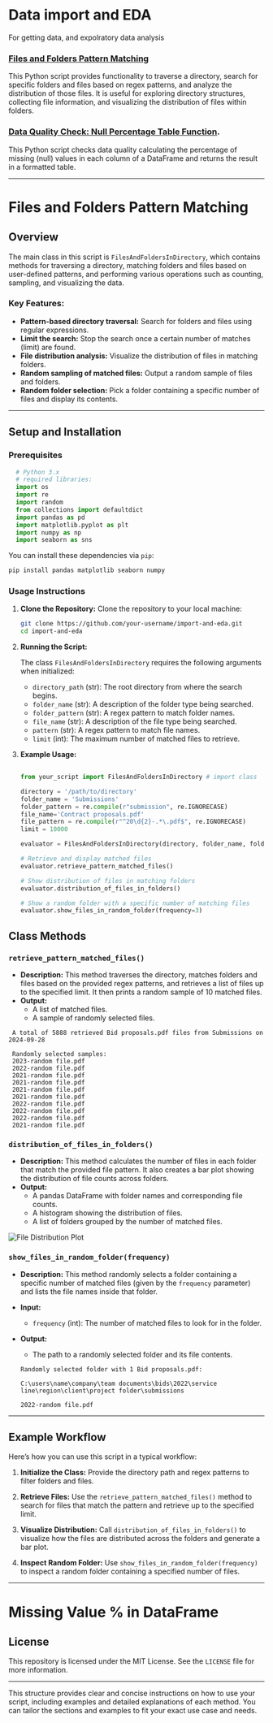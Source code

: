 # Data import and EDA
For getting data, and expolratory data analysis

### [Files and Folders Pattern Matching](#Files-and-Folders-Pattern-Matching)
This Python script provides functionality to traverse a directory, search for specific folders and files based on regex patterns, and analyze the distribution of those files. It is useful for exploring directory structures, collecting file information, and visualizing the distribution of files within folders.

### [Data Quality Check: Null Percentage Table Function](#Null-%-in_DataFrame).
This Python script checks data quality calculating the percentage of missing (null) values in each column of a DataFrame and returns the result in a formatted table.

---

# Files and Folders Pattern Matching

## Overview

The main class in this script is `FilesAndFoldersInDirectory`, which contains methods for traversing a directory, matching folders and files based on user-defined patterns, and performing various operations such as counting, sampling, and visualizing the data.

### Key Features:
- **Pattern-based directory traversal:** Search for folders and files using regular expressions.
- **Limit the search:** Stop the search once a certain number of matches (limit) are found.
- **File distribution analysis:** Visualize the distribution of files in matching folders.
- **Random sampling of matched files:** Output a random sample of files and folders.
- **Random folder selection:** Pick a folder containing a specific number of files and display its contents.

---

## Setup and Installation

### Prerequisites
```python
  # Python 3.x
  # required libraries:
  import os
  import re
  import random
  from collections import defaultdict
  import pandas as pd
  import matplotlib.pyplot as plt
  import numpy as np
  import seaborn as sns
```

You can install these dependencies via `pip`:

```bash
pip install pandas matplotlib seaborn numpy
```

### Usage Instructions

1. **Clone the Repository:**
   Clone the repository to your local machine:

   ```bash
   git clone https://github.com/your-username/import-and-eda.git
   cd import-and-eda
   ```

2. **Running the Script:**

   The class `FilesAndFoldersInDirectory` requires the following arguments when initialized:

   - `directory_path` (str): The root directory from where the search begins.
   - `folder_name` (str): A description of the folder type being searched.
   - `folder_pattern` (str): A regex pattern to match folder names.
   - `file_name` (str): A description of the file type being searched.
   - `pattern` (str): A regex pattern to match file names.
   - `limit` (int): The maximum number of matched files to retrieve.

3. **Example Usage:**
   
   ```python
    
   from your_script import FilesAndFoldersInDirectory # import class

   directory = '/path/to/directory'
   folder_name = 'Submissions'
   folder_pattern = re.compile(r"submission", re.IGNORECASE)
   file_name='Contract proposals.pdf'
   file_pattern = re.compile(r"^20\d{2}-.*\.pdf$", re.IGNORECASE)
   limit = 10000

   evaluator = FilesAndFoldersInDirectory(directory, folder_name, folder_pattern, file_name, file_pattern, limit)
   
   # Retrieve and display matched files
   evaluator.retrieve_pattern_matched_files()
   
   # Show distribution of files in matching folders
   evaluator.distribution_of_files_in_folders()

   # Show a random folder with a specific number of matching files
   evaluator.show_files_in_random_folder(frequency=3)
   ```

## Class Methods

### `retrieve_pattern_matched_files()`
- **Description:** This method traverses the directory, matches folders and files based on the provided regex patterns, and retrieves a list of files up to the specified limit. It then prints a random sample of 10 matched files.
- **Output:** 
  - A list of matched files.
  - A sample of randomly selected files.

    
 ```
  A total of 5888 retrieved Bid proposals.pdf files from Submissions on 2024-09-28
  
  Randomly selected samples:
  2023-random file.pdf
  2022-random file.pdf
  2021-random file.pdf
  2021-random file.pdf
  2021-random file.pdf
  2021-random file.pdf
  2022-random file.pdf
  2022-random file.pdf
  2022-random file.pdf
  2021-random file.pdf
```

### `distribution_of_files_in_folders()`
- **Description:** This method calculates the number of files in each folder that match the provided file pattern. It also creates a bar plot showing the distribution of file counts across folders.
- **Output:** 
  - A pandas DataFrame with folder names and corresponding file counts.
  - A histogram showing the distribution of files.
  - A list of folders grouped by the number of matched files.
    
![File Distribution Plot](images/DistributionOfFilesInFolders.PNG)

### `show_files_in_random_folder(frequency)`
- **Description:** This method randomly selects a folder containing a specific number of matched files (given by the `frequency` parameter) and lists the file names inside that folder.
- **Input:** 
  - `frequency` (int): The number of matched files to look for in the folder.
- **Output:** 
  - The path to a randomly selected folder and its file contents.

 
  ```
  Randomly selected folder with 1 Bid proposals.pdf: 

  C:\users\name\company\team documents\bids\2022\service line\region\client\project folder\submissions
  
  2022-random file.pdf
  ```

---

## Example Workflow

Here’s how you can use this script in a typical workflow:

1. **Initialize the Class:**
   Provide the directory path and regex patterns to filter folders and files.

2. **Retrieve Files:**
   Use the `retrieve_pattern_matched_files()` method to search for files that match the pattern and retrieve up to the specified limit.

3. **Visualize Distribution:**
   Call `distribution_of_files_in_folders()` to visualize how the files are distributed across the folders and generate a bar plot.

4. **Inspect Random Folder:**
   Use `show_files_in_random_folder(frequency)` to inspect a random folder containing a specified number of files.

---

# Missing Value % in DataFrame

## License
This repository is licensed under the MIT License. See the `LICENSE` file for more information.

---

This structure provides clear and concise instructions on how to use your script, including examples and detailed explanations of each method. You can tailor the sections and examples to fit your exact use case and needs.

